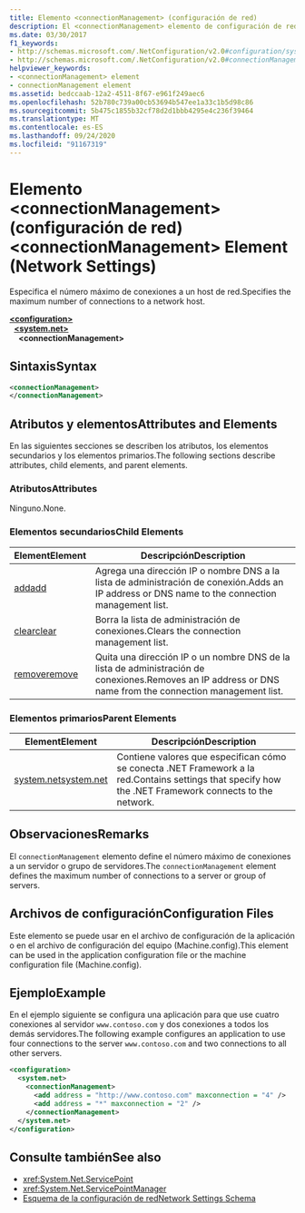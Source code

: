 ```yaml
---
title: Elemento <connectionManagement> (configuración de red)
description: El <connectionManagement> elemento de configuración de red especifica el número máximo de conexiones a un host de red en el .NET Framework.
ms.date: 03/30/2017
f1_keywords:
- http://schemas.microsoft.com/.NetConfiguration/v2.0#configuration/system.net/connectionManagement
- http://schemas.microsoft.com/.NetConfiguration/v2.0#connectionManagement
helpviewer_keywords:
- <connectionManagement> element
- connectionManagement element
ms.assetid: bedccaab-12a2-4511-8f67-e961f249aec6
ms.openlocfilehash: 52b780c739a00cb53694b547ee1a33c1b5d98c86
ms.sourcegitcommit: 5b475c1855b32cf78d2d1bbb4295e4c236f39464
ms.translationtype: MT
ms.contentlocale: es-ES
ms.lasthandoff: 09/24/2020
ms.locfileid: "91167319"
---
```

# <a name="connectionmanagement-element-network-settings"></a><span data-ttu-id="9466a-103">Elemento \<connectionManagement> (configuración de red)</span><span class="sxs-lookup"><span data-stu-id="9466a-103">\<connectionManagement> Element (Network Settings)</span></span>

<span data-ttu-id="9466a-104">Especifica el número máximo de conexiones a un host de red.</span><span class="sxs-lookup"><span data-stu-id="9466a-104">Specifies the maximum number of connections to a network host.</span></span>  

[**\<configuration>**](../configuration-element.md)\
&nbsp;&nbsp;[**\<system.net>**](system-net-element-network-settings.md)\
&nbsp;&nbsp;&nbsp;&nbsp;**\<connectionManagement>**

## <a name="syntax"></a><span data-ttu-id="9466a-105">Sintaxis</span><span class="sxs-lookup"><span data-stu-id="9466a-105">Syntax</span></span>  
  
```xml  
<connectionManagement>
</connectionManagement>  
```  
  
## <a name="attributes-and-elements"></a><span data-ttu-id="9466a-106">Atributos y elementos</span><span class="sxs-lookup"><span data-stu-id="9466a-106">Attributes and Elements</span></span>  

 <span data-ttu-id="9466a-107">En las siguientes secciones se describen los atributos, los elementos secundarios y los elementos primarios.</span><span class="sxs-lookup"><span data-stu-id="9466a-107">The following sections describe attributes, child elements, and parent elements.</span></span>  
  
### <a name="attributes"></a><span data-ttu-id="9466a-108">Atributos</span><span class="sxs-lookup"><span data-stu-id="9466a-108">Attributes</span></span>  

 <span data-ttu-id="9466a-109">Ninguno.</span><span class="sxs-lookup"><span data-stu-id="9466a-109">None.</span></span>  
  
### <a name="child-elements"></a><span data-ttu-id="9466a-110">Elementos secundarios</span><span class="sxs-lookup"><span data-stu-id="9466a-110">Child Elements</span></span>  
  
|<span data-ttu-id="9466a-111">**Element**</span><span class="sxs-lookup"><span data-stu-id="9466a-111">**Element**</span></span>|<span data-ttu-id="9466a-112">**Descripción**</span><span class="sxs-lookup"><span data-stu-id="9466a-112">**Description**</span></span>|  
|-----------------|---------------------|  
|[<span data-ttu-id="9466a-113">add</span><span class="sxs-lookup"><span data-stu-id="9466a-113">add</span></span>](add-element-for-connectionmanagement-network-settings.md)|<span data-ttu-id="9466a-114">Agrega una dirección IP o nombre DNS a la lista de administración de conexión.</span><span class="sxs-lookup"><span data-stu-id="9466a-114">Adds an IP address or DNS name to the connection management list.</span></span>|  
|[<span data-ttu-id="9466a-115">clear</span><span class="sxs-lookup"><span data-stu-id="9466a-115">clear</span></span>](clear-element-for-connectionmanagement-network-settings.md)|<span data-ttu-id="9466a-116">Borra la lista de administración de conexiones.</span><span class="sxs-lookup"><span data-stu-id="9466a-116">Clears the connection management list.</span></span>|  
|[<span data-ttu-id="9466a-117">remove</span><span class="sxs-lookup"><span data-stu-id="9466a-117">remove</span></span>](remove-element-for-connectionmanagement-network-settings.md)|<span data-ttu-id="9466a-118">Quita una dirección IP o un nombre DNS de la lista de administración de conexiones.</span><span class="sxs-lookup"><span data-stu-id="9466a-118">Removes an IP address or DNS name from the connection management list.</span></span>|  
  
### <a name="parent-elements"></a><span data-ttu-id="9466a-119">Elementos primarios</span><span class="sxs-lookup"><span data-stu-id="9466a-119">Parent Elements</span></span>  
  
|<span data-ttu-id="9466a-120">**Element**</span><span class="sxs-lookup"><span data-stu-id="9466a-120">**Element**</span></span>|<span data-ttu-id="9466a-121">**Descripción**</span><span class="sxs-lookup"><span data-stu-id="9466a-121">**Description**</span></span>|  
|-----------------|---------------------|  
|[<span data-ttu-id="9466a-122">system.net</span><span class="sxs-lookup"><span data-stu-id="9466a-122">system.net</span></span>](system-net-element-network-settings.md)|<span data-ttu-id="9466a-123">Contiene valores que especifican cómo se conecta .NET Framework a la red.</span><span class="sxs-lookup"><span data-stu-id="9466a-123">Contains settings that specify how the .NET Framework connects to the network.</span></span>|  
  
## <a name="remarks"></a><span data-ttu-id="9466a-124">Observaciones</span><span class="sxs-lookup"><span data-stu-id="9466a-124">Remarks</span></span>  

 <span data-ttu-id="9466a-125">El `connectionManagement` elemento define el número máximo de conexiones a un servidor o grupo de servidores.</span><span class="sxs-lookup"><span data-stu-id="9466a-125">The `connectionManagement` element defines the maximum number of connections to a server or group of servers.</span></span>  
  
## <a name="configuration-files"></a><span data-ttu-id="9466a-126">Archivos de configuración</span><span class="sxs-lookup"><span data-stu-id="9466a-126">Configuration Files</span></span>  

 <span data-ttu-id="9466a-127">Este elemento se puede usar en el archivo de configuración de la aplicación o en el archivo de configuración del equipo (Machine.config).</span><span class="sxs-lookup"><span data-stu-id="9466a-127">This element can be used in the application configuration file or the machine configuration file (Machine.config).</span></span>  
  
## <a name="example"></a><span data-ttu-id="9466a-128">Ejemplo</span><span class="sxs-lookup"><span data-stu-id="9466a-128">Example</span></span>  

 <span data-ttu-id="9466a-129">En el ejemplo siguiente se configura una aplicación para que use cuatro conexiones al servidor `www.contoso.com` y dos conexiones a todos los demás servidores.</span><span class="sxs-lookup"><span data-stu-id="9466a-129">The following example configures an application to use four connections to the server `www.contoso.com` and two connections to all other servers.</span></span>  
  
```xml  
<configuration>  
  <system.net>  
    <connectionManagement>  
      <add address = "http://www.contoso.com" maxconnection = "4" />  
      <add address = "*" maxconnection = "2" />  
    </connectionManagement>  
  </system.net>  
</configuration>  
```  
  
## <a name="see-also"></a><span data-ttu-id="9466a-130">Consulte también</span><span class="sxs-lookup"><span data-stu-id="9466a-130">See also</span></span>

- <xref:System.Net.ServicePoint>
- <xref:System.Net.ServicePointManager>
- [<span data-ttu-id="9466a-131">Esquema de la configuración de red</span><span class="sxs-lookup"><span data-stu-id="9466a-131">Network Settings Schema</span></span>](index.md)
